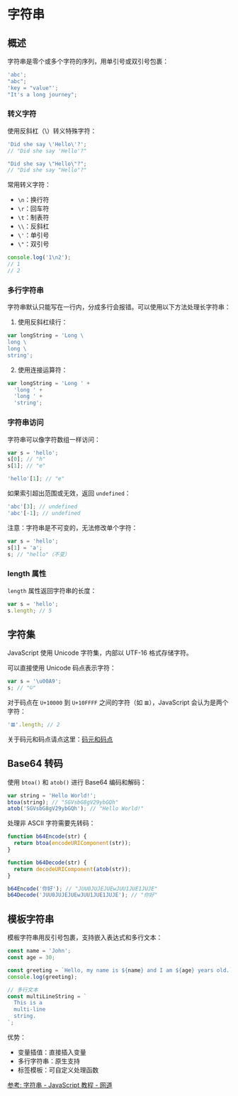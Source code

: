 # 字符串

## 概述

字符串是零个或多个字符的序列，用单引号或双引号包裹：

```js
'abc';
"abc";
'key = "value"';
"It's a long journey";
```

### 转义字符

使用反斜杠（\）转义特殊字符：

```js
'Did she say \'Hello\'?'; 
// "Did she say 'Hello'?"

"Did she say \"Hello\"?";
// "Did she say "Hello"?"
```

常用转义字符：
- `\n`：换行符
- `\r`：回车符
- `\t`：制表符
- `\\`：反斜杠
- `\'`：单引号
- `\"`：双引号

```js
console.log('1\n2');
// 1
// 2
```

### 多行字符串

字符串默认只能写在一行内，分成多行会报错。可以使用以下方法处理长字符串：

1. 使用反斜杠续行：
```js
var longString = 'Long \
long \
long \
string';
```

2. 使用连接运算符：
```js
var longString = 'Long ' +
  'long ' +
  'long ' +
  'string';
```

### 字符串访问

字符串可以像字符数组一样访问：

```js
var s = 'hello';
s[0]; // "h"
s[1]; // "e"

'hello'[1]; // "e"
```

如果索引超出范围或无效，返回 `undefined`：

```js
'abc'[3]; // undefined
'abc'[-1]; // undefined
```

注意：字符串是不可变的，无法修改单个字符：

```js
var s = 'hello';
s[1] = 'a';
s; // "hello"（不变）
```

### length 属性

`length` 属性返回字符串的长度：

```js
var s = 'hello';
s.length; // 5
```

## 字符集

JavaScript 使用 Unicode 字符集，内部以 UTF-16 格式存储字符。

可以直接使用 Unicode 码点表示字符：

```js
var s = '\u00A9';
s; // "©"
```

对于码点在 `U+10000` 到 `U+10FFFF` 之间的字符（如 `𝌆`），JavaScript 会认为是两个字符：

```js
'𝌆'.length; // 2
```

关于码元和码点请点这里：[码元和码点](/note/code-point-and-code-unit)

## Base64 转码

使用 `btoa()` 和 `atob()` 进行 Base64 编码和解码：

```js
var string = 'Hello World!';
btoa(string); // "SGVsbG8gV29ybGQh"
atob('SGVsbG8gV29ybGQh'); // "Hello World!"
```

处理非 ASCII 字符需要先转码：

```js
function b64Encode(str) {
  return btoa(encodeURIComponent(str));
}

function b64Decode(str) {
  return decodeURIComponent(atob(str));
}

b64Encode('你好'); // "JUU0JUJEJUEwJUU1JUE1JUJE"
b64Decode('JUU0JUJEJUEwJUU1JUE1JUJE'); // "你好"
```

## 模板字符串

模板字符串用反引号包裹，支持嵌入表达式和多行文本：

```js
const name = 'John';
const age = 30;

const greeting = `Hello, my name is ${name} and I am ${age} years old.`;
console.log(greeting);

// 多行文本
const multiLineString = `
  This is a
  multi-line
  string.
`;
```

优势：
- 变量插值：直接插入变量
- 多行字符串：原生支持
- 标签模板：可自定义处理函数

[参考: 字符串 - JavaScript 教程 - 网道](https://wangdoc.com/javascript/types/string)

